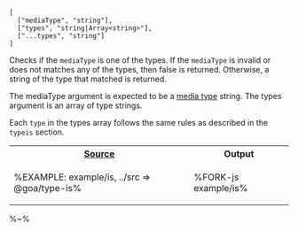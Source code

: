 ```## is => string|boolean
[
  ["mediaType", "string"],
  ["types", "string|Array<string>"],
  ["...types", "string"]
]
```

Checks if the `mediaType` is one of the types. If the `mediaType` is invalid or does not matches any of the types, then false is returned. Otherwise, a string of the type that matched is returned.

The mediaType argument is expected to be a [media type](https://tools.ietf.org/html/rfc6838) string. The types argument is an array of type strings.

Each `type` in the types array follows the same rules as described in the `typeis` section.

<table>
<!-- block-start -->
<tr><th><a href="example/is.js">Source</a></th><th>Output</th></tr>
<tr><td>

%EXAMPLE: example/is, ../src => @goa/type-is%
</td>
<td>

%FORK-js example/is%
</td></tr>
</table>


%~%